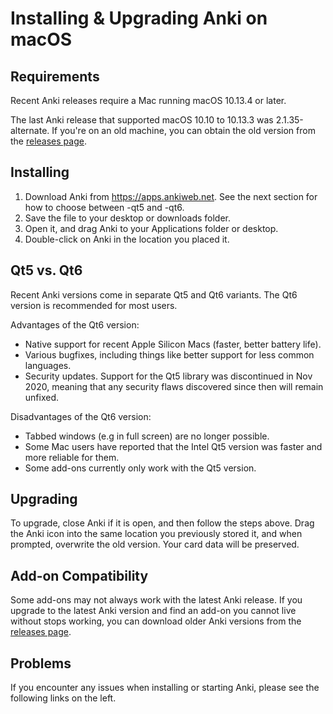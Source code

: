 # Installing & Upgrading Anki on macOS

<!-- toc -->

## Requirements

Recent Anki releases require a Mac running macOS 10.13.4 or later.

The last Anki release that supported macOS 10.10 to 10.13.3 was
2.1.35-alternate. If you're on an old machine, you can obtain the old
version from the [releases page](https://github.com/ankitects/anki/releases).

## Installing

1. Download Anki from <https://apps.ankiweb.net>. See the next section
   for how to choose between -qt5 and -qt6.
2. Save the file to your desktop or downloads folder.
3. Open it, and drag Anki to your Applications folder or desktop.
4. Double-click on Anki in the location you placed it.

## Qt5 vs. Qt6

Recent Anki versions come in separate Qt5 and Qt6 variants. The Qt6 version
is recommended for most users.

Advantages of the Qt6 version:

- Native support for recent Apple Silicon Macs (faster, better battery life).
- Various bugfixes, including things like better support for less common languages.
- Security updates. Support for the Qt5 library was discontinued in Nov 2020,
  meaning that any security flaws discovered since then will remain unfixed.

Disadvantages of the Qt6 version:

- Tabbed windows (e.g in full screen) are no longer possible.
- Some Mac users have reported that the Intel Qt5 version was faster and
  more reliable for them.
- Some add-ons currently only work with the Qt5 version.

## Upgrading

To upgrade, close Anki if it is open, and then follow the steps above. Drag
the Anki icon into the same location you previously stored it, and when prompted,
overwrite the old version. Your card data will be preserved.

## Add-on Compatibility

Some add-ons may not always work with the latest Anki release. If you upgrade to
the latest Anki version and find an add-on you cannot live without stops working,
you can download older Anki versions from the [releases page](https://github.com/ankitects/anki/releases).

## Problems

If you encounter any issues when installing or starting Anki, please see the
following links on the left.

